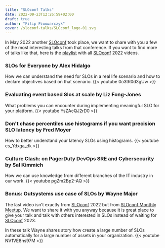```yaml
---
title: "SLOconf Talks"
date: 2022-09-23T12:26:59+02:00
draft: true
author: "Filip Piwowarczyk"
cover: /sloconf-talks/SLOconf_logo-01.svg
---
```

In May 2022 another [SLOconf](https://www.sloconf.com/) took place, we want to share with you a few of the most interesting talks from that conference.
If you want to find more of talks like that, here is the [playlist](https://www.youtube.com/playlist?list=PLLNq9CBV7AFwkXvYmjPPIQlRDVwTmacEK) with all [SLOconf](https://www.sloconf.com/) 2022 videos.


### SLOs for Everyone by Alex Hidalgo
How we can understand the need for SLOs in a real life scenario and how to declare objectives based on that scenario.
{{< youtube 0o3tR0d3gUw >}}
### Evaluating event based Slos at scale by Liz Fong-Jones
What problems you can encounter during implementing meaningful SLO for your platform.
{{< youtube YsZAcQJ2rD0 >}}
### Don't chase percentiles use histograms if you want precision SLO latency by Fred Moyer
How to better understand your latency SLOs using histograms.
{{< youtube es_Ydxga_dk >}}
### Culture Clash: on PagerDuty DevOps SRE and Cybersecurity by Sal Kimmich
How we can use knowledge from different branches of the IT industry in our work.
{{< youtube pgZm2Bp2-AQ >}}
### Bonus: Outsystems use case of SLOs by Wayne Major
The last video isn't exactly from [SLOconf](https://www.sloconf.com/) 2022 but from [SLOconf Monthly Meetup](https://www.meetup.com/sloconf-monthly/). We want to share it with you anyway because it is great place to give your talk
and talk with others interested in SLOs instead of waiting for [SLOconf](https://www.sloconf.com/) 2023.

In these talk Wayne shares story how create a large number of SLOs automatically for a large number of assets in your organization.
{{< youtube NV1VE8ns97M >}}

